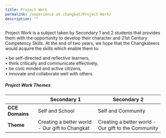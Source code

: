 ```yaml
---
title: Project Work
permalink: /experience-at-changkat/Project-Work/
description: ""
---
```


Project Work is a subject taken by Secondary 1 and 2 students that provides them with the opportunity to develop their character and 21st Century Competency Skills. At the end of two years, we hope that the Changkateers would acquire the skills which enable them to:  
  
• be self-directed and reflective learners,  
• think critically and communicate effectively,  
• be civic minded and active citizens,  
• innovate and collaborate well with others.  
  

##### Project Work Themes



|  | Secondary 1 | Secondary 2 |
| -------- | -------- | -------- |
| **CCE Domains**     | Self and School     | Self and Community     |
|**Theme**|Creating a better world - Our gift to Changkat|Creating a better world - Our gift to the Community

